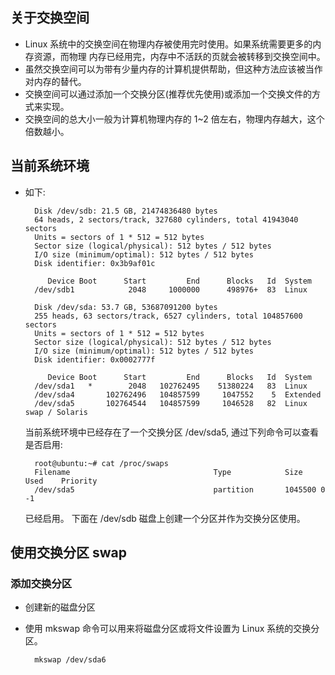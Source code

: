 
## 关于交换空间
- Linux 系统中的交换空间在物理内存被使用完时使用。如果系统需要更多的内存资源，而物理
  内存已经用完，内存中不活跃的页就会被转移到交换空间中。
- 虽然交换空间可以为带有少量内存的计算机提供帮助，但这种方法应该被当作对内存的替代。
- 交换空间可以通过添加一个交换分区(推荐优先使用)或添加一个交换文件的方式来实现。
- 交换空间的总大小一般为计算机物理内存的 1~2 倍左右，物理内存越大，这个倍数越小。

## 当前系统环境
- 如下:
  ```shell
	Disk /dev/sdb: 21.5 GB, 21474836480 bytes
	64 heads, 2 sectors/track, 327680 cylinders, total 41943040 sectors
	Units = sectors of 1 * 512 = 512 bytes
	Sector size (logical/physical): 512 bytes / 512 bytes
	I/O size (minimum/optimal): 512 bytes / 512 bytes
	Disk identifier: 0x3b9af01c

	   Device Boot      Start         End      Blocks   Id  System
	/dev/sdb1            2048     1000000      498976+  83  Linux

	Disk /dev/sda: 53.7 GB, 53687091200 bytes
	255 heads, 63 sectors/track, 6527 cylinders, total 104857600 sectors
	Units = sectors of 1 * 512 = 512 bytes
	Sector size (logical/physical): 512 bytes / 512 bytes
	I/O size (minimum/optimal): 512 bytes / 512 bytes
	Disk identifier: 0x0002777f

	   Device Boot      Start         End      Blocks   Id  System
	/dev/sda1   *        2048   102762495    51380224   83  Linux
	/dev/sda4       102762496   104857599     1047552    5  Extended
	/dev/sda5       102764544   104857599     1046528   82  Linux swap / Solaris
  ```
  当前系统环境中已经存在了一个交换分区 /dev/sda5, 通过下列命令可以查看是否启用:
  ```shell
	root@ubuntu:~# cat /proc/swaps 
	Filename                                Type            Size    Used    Priority
	/dev/sda5                               partition       1045500 0       -1
  ```
  已经启用。
  下面在 /dev/sdb 磁盘上创建一个分区并作为交换分区使用。

## 使用交换分区 swap

### 添加交换分区
- 创建新的磁盘分区
  
- 使用 mkswap 命令可以用来将磁盘分区或将文件设置为 Linux 系统的交换分区。
  ```shell
	mkswap /dev/sda6
  ```